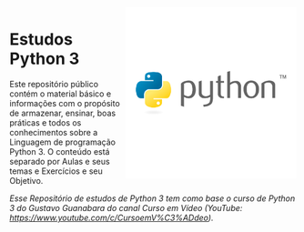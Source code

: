 <img src="logoPython.png" align="right" width="300">

# Estudos Python 3
Este repositório público contém o material básico e informações com o propósito de armazenar, ensinar, boas práticas e todos os conhecimentos sobre a Linguagem de programação Python 3. O conteúdo está separado por Aulas e seus temas e Exercícios e seu Objetivo.



*Esse Repositório de estudos de Python 3 tem como base o curso de Python 3 do Gustavo Guanabara do canal Curso em Vídeo (YouTube: https://www.youtube.com/c/CursoemV%C3%ADdeo).*